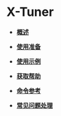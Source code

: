 # X-Tuner<a name="ZH-CN_TOPIC_0000002294471313"></a>

-   **[概述](概述-X-Tuner.md)**  

-   **[使用准备](使用准备-X-Tuner.md)**  

-   **[使用示例](使用示例-X-Tuner.md)**  

-   **[获取帮助](获取帮助-X-Tuner.md)**  

-   **[命令参考](命令参考-X-Tuner.md)**  

-   **[常见问题处理](常见问题处理-X-Tuner.md)**  

